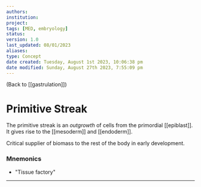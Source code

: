 ```yaml
---
authors: 
institution: 
project: 
tags: [MED, embryology]
status: 
version: 1.0
last_updated: 08/01/2023
aliases: 
type: Concept
date created: Tuesday, August 1st 2023, 10:06:38 pm
date modified: Sunday, August 27th 2023, 7:55:09 pm
---
```


(Back to [[gastrulation]])

# Primitive Streak

The primitive streak is an _outgrowth_ of cells from the primordial [[epiblast]]. It gives rise to the [[mesoderm]] and [[endoderm]].

Critical supplier of biomass to the rest of the body in early development.

### Mnemonics
- "Tissue factory"

---
